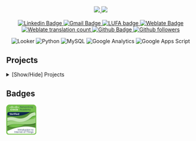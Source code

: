 <h3 align="center"> 
 <div>
  <p align="center">
  <a href="https://github.com/vitoriape/vitoriape">
  <img height="180em" src="https://github-readme-stats.vercel.app/api?username=vitoriape&count_private=true&show_icons=true&theme=github_dark&icon_color=c1cb12"/>
  <img height="180em" src="https://github-readme-stats.vercel.app/api/top-langs/?username=vitoriape&theme=github_dark&font_color=c1cb12)("https://github.com/vitoriape/github-readme-stats%22" />
  </a>
  </p>
  </div>
</h3>


<p align="center">
  <a href="https://www.linkedin.com/in/vitoria-pecanha/">
   <img alt="Linkedin Badge" src="https://img.shields.io/badge/-Vitória-blue?style=flat-square&logo=linktree&logoColor=white">
  </a>

   <a href="mailto:vitoriapecanha.log@gmail.com">
    <img alt="Gmail Badge" src="https://img.shields.io/badge/-administracao@vpaconsultoria.com-c14438?style=flat-flat&logo=Gmail&logoColor=white">
  </a>
  
  <a href="lufabranding.com.br">
    <img alt="LUFA badge" src="https://img.shields.io/badge/-Site-ff0066?style=flat-flat&logo=Wordpress&logoColor=white">
  </a>
  
  <a href="https://translate.habitica.com/user/PenariaToji/">
    <img alt="Weblate Badge" src="https://img.shields.io/badge/-PenariaToji-%23219f84?style=flat-flat&logo=Weblate">
  </a>
  
  <a href="https://translate.habitica.com/user/PenariaToji/#contributed">
    <img alt="Weblate translation count" src="https://img.shields.io/weblate/translations/PenariaToji?color=%23219f84&label=weblate%20translations&server=https%3A%2F%2Ftranslate.habitica.com%2F">
  </a>
  
  <a href="https://github.com/vitoriape">
    <img alt="Github Badge" src="https://img.shields.io/badge/-vitoriape-black?style-flat-square&logo=Github&logoColor=white">
  </a>
  
  <a href="https://github.com/vitoriape?tab=followers">
    <img alt="Github followers" src="https://img.shields.io/github/followers/vitoriape?color=black">
  </a>
</p>

<p align="center">
  <!-- Looker Studio -->
  <img src="https://cdn.simpleicons.org/looker/FFFFFF" alt="Looker" height="40" />

  <!-- Python -->
  <img src="https://cdn.simpleicons.org/python/FFFFFF" alt="Python" height="40" />

  <!-- MySQL -->
  <img src="https://cdn.simpleicons.org/mysql/FFFFFF" alt="MySQL" height="40" />

  <!-- Google Analytics -->
  <img src="https://cdn.simpleicons.org/googleanalytics/FFFFFF" alt="Google Analytics" height="40" />

  <!-- Google Apps Script -->
  <img src="https://cdn.simpleicons.org/googleappsscript/FFFFFF" alt="Google Apps Script" height="40" />
</p>

## Projects
<details>
  <summary>[Show/Hide] Projects</summary>

| Name | Release |
| ---- | ------- |
| datamart-api | 1.4 | 

</details>

## Badges

<img alt="IoT Cisco Badge" href="https://www.credly.com/badges/4e4f1094-886b-4794-8f49-ff99ab678d0f/public_url" src="Intro2IoT.png" width="80" height="80"/>
